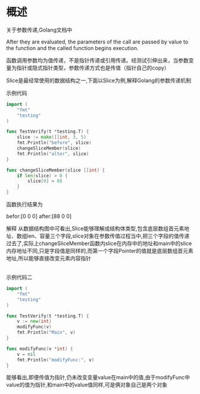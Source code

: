 # 概述
关于参数传递,Golang文档中

After they are evaluated, the parameters of the call are passed by value to the function and the called function begins execution.

函数调用参数均为值传递，不是指针传递或引用传递。经测试引伸出来，当参数变量为指针或隐式指针类型，参数传递方式也是传值（指针自己的copy）

Slice是最经常使用的数据结构之一,下面以Slice为例,解释Golang的参数传递机制

示例代码

```go
import (
	"fmt"
	"testing"
)

func TestVerify(t *testing.T) {
	slice := make([]int, 3, 5)
	fmt.Println("before", slice)
	changeSliceMember(slice)
	fmt.Println("alter", slice)
}

func changeSliceMember(slice []int) {
	if len(slice) > 0 {
		slice[0] = 88
	}
}
```

函数执行结果为

befor:[0 0 0]
after:[88 0 0]

解释
从数据结构图中可看出,Slice能够理解成结构体类型,包含底层数组首元素地址、数组len、容量三个字段,slice对象在参数传值过程当中,把三个字段的值传递过去了,实际上changeSliceMember函数内slice在内存中的地址和main中的slice内存地址不同,只是字段值是同样的,而第一个字段Pointer的值就是底层数组首元素地址,所以能够直接改变元素内容指针

<br/>
示例代码二

```go
import (
	"fmt"
	"testing"
)

func TestVerify(t *testing.T) {
	v := new(int)
	modifyFunc(v)
	fmt.Println("Main", v)
}

func modifyFunc(v *int) {
	v = nil
	fmt.Println("modifyFunc:", v)
}
```
能够看出,即便传值为指针,仍未改变变量value在main中的值,由于modifyFunc中value的值为指针,和main中的value值同样,可是俩对象自己是两个对象